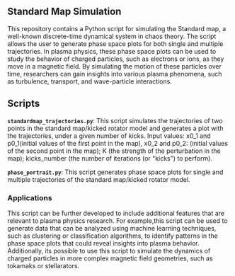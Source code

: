 ## Standard Map Simulation

This repository contains a Python script for simulating the Standard map, a well-known discrete-time dynamical system in chaos theory. The script allows the user to generate phase space plots for both single and multiple trajectories. In plasma physics, these phase space plots can be used to study the behavior of charged particles, such as electrons or ions, as they move in a magnetic field. By simulating the motion of these particles over time, researchers can gain insights into various plasma phenomena, such as turbulence, transport, and wave-particle interactions.

## Scripts

**`standardmap_trajectories.py`**: This script simulates the trajectories of two points in the standard map/kicked rotator model and generates a plot with the trajectories, under a given number of kicks. Input values: x0_1 and p0_1(initial values of the first point in the map), x0_2 and p0_2: (initial values of the second point in the map); K (the strength of the perturbation in the map); kicks_number (the number of iterations (or "kicks") to perform).

**`phase_portrait.py`**: This script generates phase space plots for single and multiple trajectories of the standard map/kicked rotator model.

### Applications

This script can be further developed to include additional features that are relevant to plasma physics research. For example,this script can be used to generate data that can be analyzed using machine learning techniques, such as clustering or classification algorithms, to identify patterns in the phase space plots that could reveal insights into plasma behavior. Additionally, its possible to use this script to simulate the dynamics of charged particles in more complex magnetic field geometries, such as tokamaks or stellarators.
